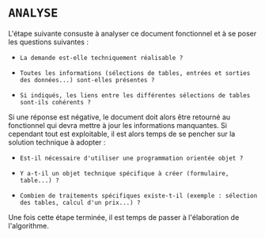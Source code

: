 # **`ANALYSE`**

L'étape suivante consuste à analyser ce document fonctionnel et à se poser les questions suivantes :

- `La demande est-elle techniquement réalisable ?`

- `Toutes les informations (sélections de tables, entrées et sorties des données...) sont-elles présentes ?`

- `Si indiqués, les liens entre les différentes sélections de tables sont-ils cohérents ?`

Si une réponse est négative, le document doit alors être retourné au fonctionnel qui devra mettre à jour les informations manquantes. Si cependant tout est exploitable, il est alors temps de se pencher sur la solution technique à adopter :

- `Est-il nécessaire d'utiliser une programmation orientée objet ?`

- `Y a-t-il un objet technique spécifique à créer (formulaire, table...) ?`

- `Combien de traitements spécifiques existe-t-il (exemple : sélection des tables, calcul d'un prix...) ?`

Une fois cette étape terminée, il est temps de passer à l'élaboration de l'algorithme.
